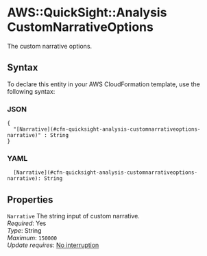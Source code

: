 # AWS::QuickSight::Analysis CustomNarrativeOptions<a name="aws-properties-quicksight-analysis-customnarrativeoptions"></a>

The custom narrative options\.

## Syntax<a name="aws-properties-quicksight-analysis-customnarrativeoptions-syntax"></a>

To declare this entity in your AWS CloudFormation template, use the following syntax:

### JSON<a name="aws-properties-quicksight-analysis-customnarrativeoptions-syntax.json"></a>

```
{
  "[Narrative](#cfn-quicksight-analysis-customnarrativeoptions-narrative)" : String
}
```

### YAML<a name="aws-properties-quicksight-analysis-customnarrativeoptions-syntax.yaml"></a>

```
  [Narrative](#cfn-quicksight-analysis-customnarrativeoptions-narrative): String
```

## Properties<a name="aws-properties-quicksight-analysis-customnarrativeoptions-properties"></a>

`Narrative`  <a name="cfn-quicksight-analysis-customnarrativeoptions-narrative"></a>
The string input of custom narrative\.  
*Required*: Yes  
*Type*: String  
*Maximum*: `150000`  
*Update requires*: [No interruption](https://docs.aws.amazon.com/AWSCloudFormation/latest/UserGuide/using-cfn-updating-stacks-update-behaviors.html#update-no-interrupt)